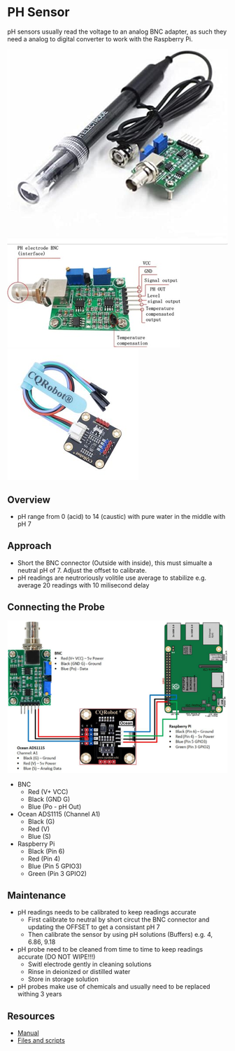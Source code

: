 # PH Sensor
pH sensors usually read the voltage to an analog BNC adapter, as such they need a analog to digital converter to work with the Raspberry Pi.

![](https://raw.githubusercontent.com/mariusvrstr/hydriot/main/Raspberry%20Pi/pH%20Sensor%20(GAOHOU)/_resources/gaohou.jpg)
![](https://raw.githubusercontent.com/mariusvrstr/hydriot/main/Raspberry%20Pi/pH%20Sensor%20(GAOHOU)/_resources/ph_sensor.jpg)
![](https://raw.githubusercontent.com/mariusvrstr/hydriot/main/Raspberry%20Pi/pH%20Sensor%20(GAOHOU)/_resources/adc_module.jpg)

## Overview
* pH range from 0 (acid) to 14 (caustic) with pure water in the middle with pH 7

## Approach
* Short the BNC connector (Outside with inside), this must simualte a neutral pH of 7. Adjust the offset to calibrate.
* pH readings are neutroriously volitile use average to stabilize e.g. average 20 readings with 10 milisecond delay

## Connecting the Probe

![](https://raw.githubusercontent.com/mariusvrstr/hydriot/main/Raspberry%20Pi/pH%20Sensor%20(GAOHOU)/_resources/ph_connection.jpg)

+ BNC
    + Red (V+ VCC)
    + Black (GND G)
    + Blue (Po - pH Out)
+ Ocean ADS1115 (Channel A1)
    + Black (G)
    + Red (V)
    + Blue (S)
+ Raspberry Pi
    + Black (Pin 6)
    + Red (Pin 4)
    + Blue (Pin 5 GPIO3)
    + Green (Pin 3 GPIO2)

## Maintenance

+ pH readings needs to be calibrated to keep readings accurate
    + First calibrate to neutral by short circut the BNC connector and updating the OFFSET to get a consistant pH 7
    + Then calibrate the sensor by using pH solutions (Buffers) e.g. 4, 6.86, 9.18
+ pH probe need to be cleaned from time to time to keep readings accurate (DO NOT WIPE!!!)
    + Switl electrode gently in cleaning solutions
    + Rinse in deionized or distilled water
    + Store in storage solution
+ pH probes make use of chemicals and usually need to be replaced withing 3 years

## Resources
* [Manual](http://www.baaqii.net/promanage/BU0203%2BBU0481.pdf)
* [Files and scripts](www.baaqii.net/promanage/BU0203.zip)
 

